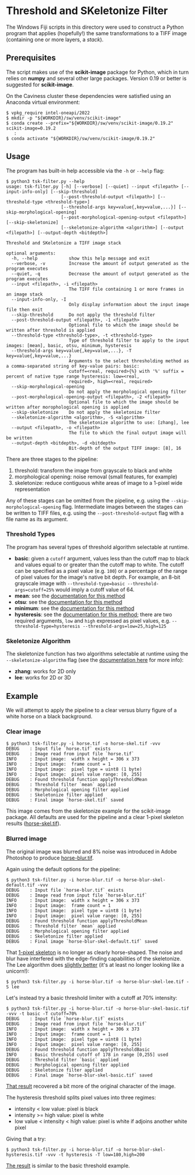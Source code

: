 # Threshold and SKeletonize Filter

The Windows Fiji scripts in this directory were used to construct a Python program that applies (hopefully!) the same transformations to a TIFF image (containing one or more layers, a *stack*).

## Prerequisites

The script makes use of the **scikit-image** package for Python, which in turn relies on **numpy** and several other large packages.  Version 0.19 or better is suggested for **scikit-image**.

On the Caviness cluster these dependencies were satisfied using an Anaconda virtual environment:

```
$ vpkg_require intel-oneapi/2022
$ mkdir -p "${WORKDIR}/sw/venv/scikit-image"
$ conda create --prefix="${WORKDIR}/sw/venv/scikit-image/0.19.2" scikit-image=0.19.2
   :
$ conda activate "${WORKDIR}/sw/venv/scikit-image/0.19.2"
```

## Usage

The program has built-in help accessible via the `-h` or `--help` flag:

```
$ python3 tsk-filter.py --help
usage: tsk-filter.py [-h] [--verbose] [--quiet] --input <filepath> [--input-info-only] [--skip-threshold]
                     [--post-threshold-output <filepath>] [--threshold-type <threshold-type>]
                     [--threshold-args key=value{,key=value,...}] [--skip-morphological-opening]
                     [--post-morphological-opening-output <filepath>] [--skip-skeletonize]
                     [--skeletonize-algorithm <algorithm>] [--output <filepath>] [--output-depth <bitdepth>]

Threshold and SKeletonize a TIFF image stack

optional arguments:
  -h, --help            show this help message and exit
  --verbose, -v         Increase the amount of output generated as the program executes
  --quiet, -q           Decrease the amount of output generated as the program executes
  --input <filepath>, -i <filepath>
                        The TIFF file containing 1 or more frames in an image stack
  --input-info-only, -I
                        Only display information about the input image file then exit
  --skip-threshold      Do not apply the threshold filter
  --post-threshold-output <filepath>, -1 <filepath>
                        Optional file to which the image should be written after threshold is applied
  --threshold-type <threshold-type>, -t <threshold-type>
                        Type of threshold filter to apply to the input images: [mean], basic, otsu, minimum, hysteresis
  --threshold-args key=value{,key=value,...}, -T key=value{,key=value,...}
                        Arguments to the select thresholding method as a comma-separated string of key-value pairs: basic:
                        cutoff=<real, required>{%} with '%' suffix = percent of native type range hysteresis: low=<real,
                        required>, high=<real, required>
  --skip-morphological-opening
                        Do not apply the morphological opening filter
  --post-morphological-opening-output <filepath>, -2 <filepath>
                        Optional file to which the image should be written after morophological opening is applied
  --skip-skeletonize    Do not apply the skeletonize filter
  --skeletonize-algorithm <algorithm>, -S <algorithm>
                        The skeletonize algorithm to use: [zhang], lee
  --output <filepath>, -o <filepath>
                        The file to which the final output image will be written
  --output-depth <bitdepth>, -d <bitdepth>
                        Bit-depth of the output TIFF image: [8], 16
```

There are three stages to the pipeline:

1. threshold:  transform the image from grayscale to black and white
2. morphological opening:  noise removal (small features, for example)
3. skeletonize:  reduce contiguous white areas of image to a 1-pixel wide representation

Any of these stages can be omitted from the pipeline, e.g. using the `--skip-morphological-opening` flag.  Intermediate images between the stages can be written to TIFF files, e.g. using the `--post-threshold-output` flag with a file name as its argument.

### Threshold Types

The program has several types of threshold algorithm selectable at runtime.

- **basic**:  given a `cutoff` argument, values less than the cutoff map to black and values equal to or greater than the cutoff map to white.  The cutoff can be specified as a pixel value (e.g. `100`) or a percentage of the range of pixel values for the image's native bit depth.  For example, an 8-bit grayscale image with `--threshold-type=basic --threshold-args=cutoff=25%` would imply a cutoff value of 64.
- **mean**:  see the [documentation for this method](https://scikit-image.org/docs/dev/api/skimage.filters.html#threshold-mean)
- **otsu**:  see the [documentation for this method](https://scikit-image.org/docs/dev/api/skimage.filters.html#threshold-otsu)
- **minimum**:  see the [documentation for this method](https://scikit-image.org/docs/dev/api/skimage.filters.html#threshold-minimum)
- **hysteresis**:  see the [documentation for this method](https://scikit-image.org/docs/dev/api/skimage.filters.html#skimage.filters.apply_hysteresis_threshold); there are two required arguments, `low` and `high` expressed as pixel values, e.g. `--threshold-type=hysteresis --threshold-args=low=25,high=125`

### Skeletonize Algorithm

The skeletonize function has two algorithms selectable at runtime using the `--skeletonize-algorithm` flag (see the [documentation here](https://scikit-image.org/docs/dev/api/skimage.morphology.html#skeletonize) for more info):

- **zhang**:  works for 2D only
- **lee**:  works for 2D or 3D

## Example

We will attempt to apply the pipeline to a clear versus blurry figure of a white horse on a black background.

### Clear image

```
$ python3 tsk-filter.py -i horse.tif -o horse-skel.tif -vvv
DEBUG    : Input file `horse.tif` exists
DEBUG    : Image read from input file `horse.tif`
INFO     : Input image:  width x height = 306 x 373
INFO     : Input image:  frame count = 1
INFO     : Input image:  pixel type = uint8 (1 byte)
INFO     : Input image:  pixel value range: [0, 255]
DEBUG    : Found threshold function applyThresholdMean
DEBUG    : Threshold filter `mean` applied
DEBUG    : Morphological opening filter applied
DEBUG    : Skeletonize filter applied
DEBUG    : Final image `horse-skel.tif` saved
```

This image comes from the skeletonize example for the scikit-image package.  All defaults are used for the pipeline and a clear 1-pixel skeleton results ([horse-skel.tif](./horse-skel.tif)).

### Blurred image

The original image was blurred and 8% noise was introduced in Adobe Photoshop to produce [horse-blur.tif](./horse-blur.tif).

Again using the default options for the pipeline:

```
$ python3 tsk-filter.py -i horse-blur.tif -o horse-blur-skel-default.tif -vvv 
DEBUG    : Input file `horse-blur.tif` exists
DEBUG    : Image read from input file `horse-blur.tif`
INFO     : Input image:  width x height = 306 x 373
INFO     : Input image:  frame count = 1
INFO     : Input image:  pixel type = uint8 (1 byte)
INFO     : Input image:  pixel value range: [0, 255]
DEBUG    : Found threshold function applyThresholdMean
DEBUG    : Threshold filter `mean` applied
DEBUG    : Morphological opening filter applied
DEBUG    : Skeletonize filter applied
DEBUG    : Final image `horse-blur-skel-default.tif` saved
```

That [1-pixel skeleton](./horse-blur-skel-default.tif) is no longer as clearly horse-shaped.  The noise and blur have interfered with the edge-finding capabilities of the skeletonize.  The Lee algorithm does [slightly better](./horse-blur-skel-lee.tif) (it's at least no longer looking like a unicorn!):

```
$ python3 tsk-filter.py -i horse-blur.tif -o horse-blur-skel-lee.tif -S lee
```

Let's instead try a basic threshold limiter with a cutoff at 70% intensity:

```
$ python3 tsk-filter.py -i horse-blur.tif -o horse-blur-skel-basic.tif -vvv -t basic -T cutoff=70% 
DEBUG    : Input file `horse-blur.tif` exists
DEBUG    : Image read from input file `horse-blur.tif`
INFO     : Input image:  width x height = 306 x 373
INFO     : Input image:  frame count = 1
INFO     : Input image:  pixel type = uint8 (1 byte)
INFO     : Input image:  pixel value range: [0, 255]
DEBUG    : Found threshold function applyThresholdBasic
INFO     : Basic threshold cutoff of 178 in range [0,255] used
DEBUG    : Threshold filter `basic` applied
DEBUG    : Morphological opening filter applied
DEBUG    : Skeletonize filter applied
DEBUG    : Final image `horse-blur-skel-basic.tif` saved
```

[That result](./horse-blur-skel-basic.tif) recovered a bit more of the original character of the image.

The hysteresis threshold splits pixel values into three regimes:

- intensity < low value:  pixel is black
- intensity >= high value:  pixel is white
- low value < intensity < high value:  pixel is white if adjoins another white pixel

Giving that a try:

```
$ python3 tsk-filter.py -i horse-blur.tif -o horse-blur-skel-hysteresis.tif -vvv -t hysteresis -T low=180,high=200
```

[The result](./horse-blur-skel-hysteresis.tif) is similar to the basic threshold example.
